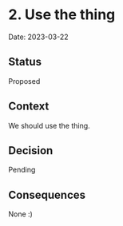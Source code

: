 # 2. Use the thing

Date: 2023-03-22

## Status

Proposed

## Context

We should use the thing.

## Decision

Pending

## Consequences

None :)
